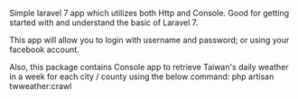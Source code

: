Simple laravel 7 app which utilizes both Http and Console. Good for getting started with and understand the basic of Laravel 7.

This app will allow you to login with username and password; or using your facebook account.

Also, this package contains Console app to retrieve Taiwan's daily weather in a week for each city / county using the below command:
php artisan twweather:crawl

